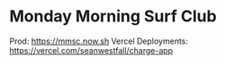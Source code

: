# Monday Morning Surf Club
Prod: https://mmsc.now.sh
Vercel Deployments: https://vercel.com/seanwestfall/charge-app

  
